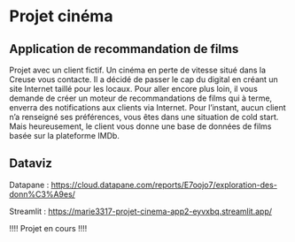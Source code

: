 # Projet cinéma
## Application de recommandation de films
Projet avec un client fictif.
Un cinéma en perte de vitesse situé dans la Creuse vous contacte. Il a décidé de passer le cap du digital en créant un site Internet taillé pour les locaux. 
Pour aller encore plus loin, il vous demande de créer un moteur de recommandations de films qui à terme, enverra des notifications aux clients via Internet.
Pour l’instant, aucun client n’a renseigné ses préférences, vous êtes dans une situation de cold start. Mais heureusement, le client vous donne une base de données de films basée sur la plateforme IMDb.

## Dataviz
Datapane : https://cloud.datapane.com/reports/E7oojo7/exploration-des-donn%C3%A9es/

Streamlit : https://marie3317-projet-cinema-app2-eyvxbq.streamlit.app/

!!!! Projet en cours !!!!
